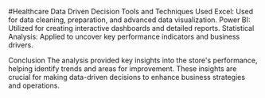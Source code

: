 #Healthcare Data Driven Decision
Tools and Techniques Used
Excel: Used for data cleaning, preparation, and advanced data visualization.
Power BI: Utilized for creating interactive dashboards and detailed reports.
Statistical Analysis: Applied to uncover key performance indicators and business drivers.


Conclusion
The analysis provided key insights into the store's performance, helping identify trends and areas for improvement. These insights are crucial for making data-driven decisions to enhance business strategies and operations.
